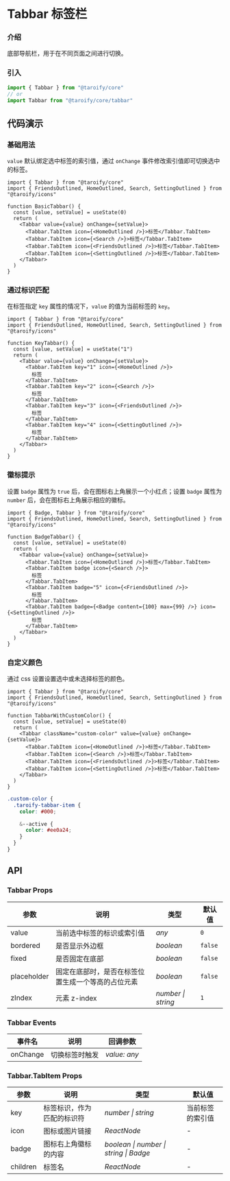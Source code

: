 # Tabbar 标签栏

### 介绍

底部导航栏，用于在不同页面之间进行切换。

### 引入

```ts
import { Tabbar } from "@taroify/core"
// or
import Tabbar from "@taroify/core/tabbar"
```

## 代码演示

### 基础用法

`value` 默认绑定选中标签的索引值，通过 `onChange` 事件修改索引值即可切换选中的标签。

```tsx
import { Tabbar } from "@taroify/core"
import { FriendsOutlined, HomeOutlined, Search, SettingOutlined } from "@taroify/icons"

function BasicTabbar() {
  const [value, setValue] = useState(0)
  return (
    <Tabbar value={value} onChange={setValue}>
      <Tabbar.TabItem icon={<HomeOutlined />}>标签</Tabbar.TabItem>
      <Tabbar.TabItem icon={<Search />}>标签</Tabbar.TabItem>
      <Tabbar.TabItem icon={<FriendsOutlined />}>标签</Tabbar.TabItem>
      <Tabbar.TabItem icon={<SettingOutlined />}>标签</Tabbar.TabItem>
    </Tabbar>
  )
}
```

### 通过标识匹配

在标签指定 `key` 属性的情况下，`value` 的值为当前标签的 `key`。

```tsx
import { Tabbar } from "@taroify/core"
import { FriendsOutlined, HomeOutlined, Search, SettingOutlined } from "@taroify/icons"

function KeyTabbar() {
  const [value, setValue] = useState("1")
  return (
    <Tabbar value={value} onChange={setValue}>
      <Tabbar.TabItem key="1" icon={<HomeOutlined />}>
        标签
      </Tabbar.TabItem>
      <Tabbar.TabItem key="2" icon={<Search />}>
        标签
      </Tabbar.TabItem>
      <Tabbar.TabItem key="3" icon={<FriendsOutlined />}>
        标签
      </Tabbar.TabItem>
      <Tabbar.TabItem key="4" icon={<SettingOutlined />}>
        标签
      </Tabbar.TabItem>
    </Tabbar>
  )
}
```
### 徽标提示

设置 `badge` 属性为 `true` 后，会在图标右上角展示一个小红点；设置 `badge` 属性为 `number` 后，会在图标右上角展示相应的徽标。

```tsx
import { Badge, Tabbar } from "@taroify/core"
import { FriendsOutlined, HomeOutlined, Search, SettingOutlined } from "@taroify/icons"

function BadgeTabbar() {
  const [value, setValue] = useState(0)
  return (
    <Tabbar value={value} onChange={setValue}>
      <Tabbar.TabItem icon={<HomeOutlined />}>标签</Tabbar.TabItem>
      <Tabbar.TabItem badge icon={<Search />}>
        标签
      </Tabbar.TabItem>
      <Tabbar.TabItem badge="5" icon={<FriendsOutlined />}>
        标签
      </Tabbar.TabItem>
      <Tabbar.TabItem badge={<Badge content={100} max={99} />} icon={<SettingOutlined />}>
        标签
      </Tabbar.TabItem>
    </Tabbar>
  )
}
```

### 自定义颜色

通过 css 设置设置选中或未选择标签的颜色。

```tsx
import { Tabbar } from "@taroify/core"
import { FriendsOutlined, HomeOutlined, Search, SettingOutlined } from "@taroify/icons"

function TabbarWithCustomColor() {
  const [value, setValue] = useState(0)
  return (
    <Tabbar className="custom-color" value={value} onChange={setValue}>
      <Tabbar.TabItem icon={<HomeOutlined />}>标签</Tabbar.TabItem>
      <Tabbar.TabItem icon={<Search />}>标签</Tabbar.TabItem>
      <Tabbar.TabItem icon={<FriendsOutlined />}>标签</Tabbar.TabItem>
      <Tabbar.TabItem icon={<SettingOutlined />}>标签</Tabbar.TabItem>
    </Tabbar>
  )
}
```

```scss
.custom-color {
  .taroify-tabbar-item {
    color: #000;

    &--active {
      color: #ee0a24;
    }
  }
}
```

## API

### Tabbar Props

| 参数 | 说明 | 类型 | 默认值 |
| --- | --- | --- | --- |
| value | 当前选中标签的标识或索引值 | _any_ | `0` |
| bordered | 是否显示外边框 | _boolean_ | `false` |
| fixed | 是否固定在底部 | _boolean_ | `false` |
| placeholder | 固定在底部时，是否在标签位置生成一个等高的占位元素 | _boolean_ | `false` |
| zIndex | 元素 z-index | _number \| string_ | `1` |

### Tabbar Events

| 事件名 | 说明           | 回调参数                   |
| ------ | -------------- | -------------------------- |
| onChange | 切换标签时触发 | _value: any_ |

### Tabbar.TabItem Props

| 参数 | 说明 | 类型 | 默认值 |
| --- | --- | --- | --- |
| key | 标签标识，作为匹配的标识符 | _number \| string_ | 当前标签的索引值 |
| icon | 图标或图片链接 | _ReactNode_ | - |
| badge | 图标右上角徽标的内容 | _boolean \| number \| string \| Badge_ | - |
| children | 标签名 | _ReactNode_ | - |

